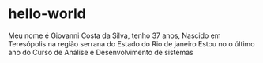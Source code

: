 # hello-world
Meu nome é Giovanni Costa da Silva, tenho 37 anos,
Nascido em Teresópolis na região serrana do Estado do Rio de janeiro
Estou no o último ano do Curso de Análise e Desenvolvimento de sistemas 
